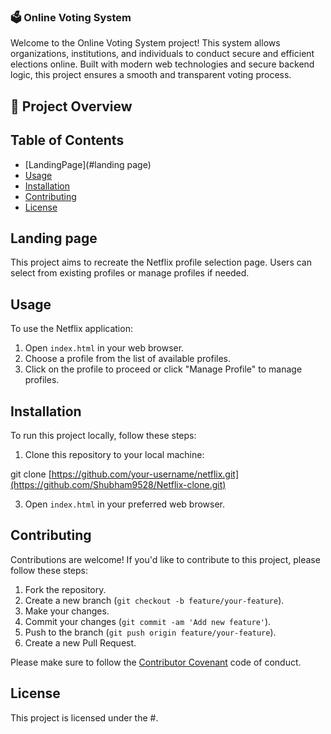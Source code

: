 ### 🗳️ Online Voting System

Welcome to the Online Voting System project! This system allows organizations, institutions, and individuals to conduct secure and efficient elections online. Built with modern web technologies and secure backend logic, this project ensures a smooth and transparent voting process.
## 🚀 Project Overview

## Table of Contents
- [LandingPage](#landing page)
- [Usage](#usage)
- [Installation](#installation)
- [Contributing](#contributing)
- [License](#license)

## Landing page

This project aims to recreate the Netflix profile selection page. Users can select from existing profiles or manage profiles if needed.

## Usage

To use the Netflix application:

1. Open `index.html` in your web browser.
2. Choose a profile from the list of available profiles.
3. Click on the profile to proceed or click "Manage Profile" to manage profiles.

## Installation

To run this project locally, follow these steps:

1. Clone this repository to your local machine:

git clone [https://github.com/your-username/netflix.git](https://github.com/Shubham9528/Netflix-clone.git)


3. Open `index.html` in your preferred web browser.

## Contributing

Contributions are welcome! If you'd like to contribute to this project, please follow these steps:

1. Fork the repository.
2. Create a new branch (`git checkout -b feature/your-feature`).
3. Make your changes.
4. Commit your changes (`git commit -am 'Add new feature'`).
5. Push to the branch (`git push origin feature/your-feature`).
6. Create a new Pull Request.

Please make sure to follow the [Contributor Covenant](https://www.contributor-covenant.org/) code of conduct.

## License

This project is licensed under the #.
